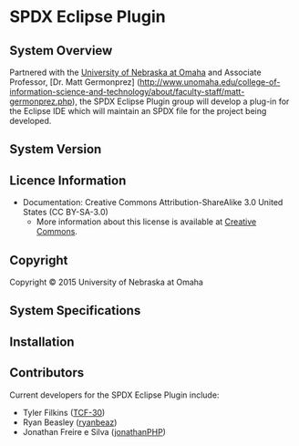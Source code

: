 SPDX Eclipse Plugin
===================

System Overview
---------------

Partnered with the [University of Nebraska at Omaha](http://www.unomaha.edu/) and Associate Professor, [Dr. Matt Germonprez] (http://www.unomaha.edu/college-of-information-science-and-technology/about/faculty-staff/matt-germonprez.php), the SPDX Eclipse Plugin group will develop a plug-in for the Eclipse IDE which will maintain an SPDX file for the project being developed.  

System Version
--------------

Licence Information
-------------------
 - Documentation: Creative Commons Attribution-ShareAlike 3.0 United States (CC BY-SA-3.0)
    - More information about this license is available at [Creative Commons](https://creativecommons.org/licenses/by-sa/3.0/us/).

Copyright
---------

Copyright © 2015 University of Nebraska at Omaha

System Specifications
---------

Installation
------------

Contributors
------------

Current developers for the SPDX Eclipse Plugin include:

- Tyler Filkins ([TCF-30](https://github.com/TCF-30))
- Ryan Beasley ([ryanbeaz](https://github.com/ryanbeaz))
- Jonathan Freire e Silva ([jonathanPHP](https://github.com/jonathanPHP))
